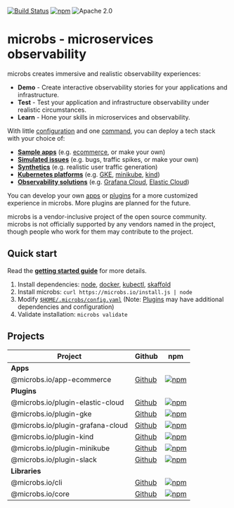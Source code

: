 [![Build Status](https://github.com/microbs-io/microbs/workflows/Commit/badge.svg?branch=main)](https://github.com/microbs-io/microbs/actions)
[![npm](https://img.shields.io/npm/v/@microbs.io/cli?color=%2300B5AD&label=Latest)](https://www.npmjs.com/package/@microbs.io/cli)
![Apache 2.0](https://img.shields.io/npm/l/@microbs.io/cli?color=%23f6f8fa)

# microbs - microservices observability

microbs creates immersive and realistic observability experiences:

- **Demo** - Create interactive observability stories for your applications and infrastructure.
- **Test** - Test your application and infrastructure observability under realistic circumstances.
- **Learn** - Hone your skills in microservices and observability.

With little [configuration](https://microbs.io/docs/usage/configuration) and one
[command](https://microbs.io/docs/usage/cli), you can deploy a tech stack with
your choice of:

- **[Sample apps](http://microbs.io/docs/apps)** (e.g. [ecommerce](http://microbs.io/docs/apps/ecommerce), or make your own)
- **[Simulated issues](http://microbs.io/docs/overview/concepts#variants)** (e.g. bugs, traffic spikes, or make your own)
- **[Synthetics](http://microbs.io/docs/overview/concepts#synthetics)** (e.g. realistic user traffic generation)
- **[Kubernetes platforms](http://microbs.io/docs/overview/concepts#kubernetes)** (e.g. [GKE](https://microbs.io/docs/plugins/kubernetes/gke), [minikube](https://microbs.io/docs/plugins/kubernetes/minikube), [kind](https://microbs.io/docs/plugins/kubernetes/kind))
- **[Observability solutions](http://microbs.io/docs/overview/concepts#observability)** (e.g. [Grafana Cloud](https://microbs.io/docs/plugins/observability/grafana-cloud), [Elastic Cloud](https://microbs.io/docs/plugins/observability/elastic-cloud))

You can develop your own [apps](https://microbs.io/docs/development/apps) or
[plugins](https://microbs.io/docs/development/plugins) for a more customized
experience in microbs. More plugins are planned for the future.

microbs is a vendor-inclusive project of the open source community. microbs is
not officially supported by any vendors named in the project, though people who
work for them may contribute to the project.


## Quick start

Read the [**getting started guide**](https://microbs.io/docs/overview/getting-started/) for more details.

1. Install dependencies: [node](https://nodejs.org/en/download/), [docker](https://docs.docker.com/engine/install/), [kubectl](https://kubernetes.io/docs/tasks/tools/), [skaffold](https://skaffold.dev/docs/install/)
2. Install microbs: `curl https://microbs.io/install.js | node`
3. Modify [`$HOME/.microbs/config.yaml`](https://microbs.io/docs/usage/configuration) (Note: [Plugins](https://microbs.io/docs/plugins/) may have additional dependencies and configuration)
4. Validate installation: `microbs validate`


## Projects

|Project|Github|npm|
|-------|------|---|
|**Apps**|||
|@microbs.io/app-ecommerce|[Github](https://github.com/microbs-io/microbs-app-ecommerce)|[![npm](https://img.shields.io/npm/v/@microbs.io/app-ecommerce?color=%2300B5AD&label=Latest)](https://www.npmjs.com/package/@microbs.io/app-ecommerce)|
|**Plugins**|||
|@microbs.io/plugin-elastic-cloud|[Github](https://github.com/microbs-io/microbs-plugin-elastic-cloud)|[![npm](https://img.shields.io/npm/v/@microbs.io/plugin-elastic-cloud?color=%2300B5AD&label=Latest)](https://www.npmjs.com/package/@microbs.io/plugin-elastic-cloud)|
|@microbs.io/plugin-gke|[Github](https://github.com/microbs-io/microbs-plugin-gke)|[![npm](https://img.shields.io/npm/v/@microbs.io/plugin-gke?color=%2300B5AD&label=Latest)](https://www.npmjs.com/package/@microbs.io/plugin-gke)|
|@microbs.io/plugin-grafana-cloud|[Github](https://github.com/microbs-io/microbs-plugin-grafana-cloud)|[![npm](https://img.shields.io/npm/v/@microbs.io/plugin-grafana-cloud?color=%2300B5AD&label=Latest)](https://www.npmjs.com/package/@microbs.io/plugin-grafana-cloud)|
|@microbs.io/plugin-kind|[Github](https://github.com/microbs-io/microbs-plugin-kind)|[![npm](https://img.shields.io/npm/v/@microbs.io/plugin-kind?color=%2300B5AD&label=Latest)](https://www.npmjs.com/package/@microbs.io/plugin-kind)|
|@microbs.io/plugin-minikube|[Github](https://github.com/microbs-io/microbs-plugin-minikube)|[![npm](https://img.shields.io/npm/v/@microbs.io/plugin-minikube?color=%2300B5AD&label=Latest)](https://www.npmjs.com/package/@microbs.io/plugin-minikube)|
|@microbs.io/plugin-slack|[Github](https://github.com/microbs-io/microbs-plugin-slack)|[![npm](https://img.shields.io/npm/v/@microbs.io/plugin-slack?color=%2300B5AD&label=Latest)](https://www.npmjs.com/package/@microbs.io/plugin-slack)|
|**Libraries**|||
|@microbs.io/cli|[Github](https://github.com/microbs-io/microbs)|[![npm](https://img.shields.io/npm/v/@microbs.io/cli?color=%2300B5AD&label=Latest)](https://www.npmjs.com/package/@microbs.io/cli)|
|@microbs.io/core|[Github](https://github.com/microbs-io/microbs-core)|[![npm](https://img.shields.io/npm/v/@microbs.io/core?color=%2300B5AD&label=Latest)](https://www.npmjs.com/package/@microbs.io/core)|
